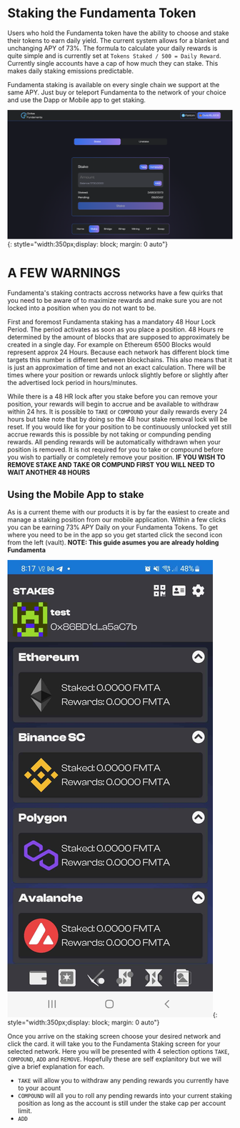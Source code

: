 # Staking the Fundamenta Token

Users who hold the Fundamenta token have the ability to choose and stake their tokens to earn daily yield.  The current system allows for a blanket and unchanging APY of 73%.  The formula to calculate your daily rewards is quite simple and is currently set at `Tokens Staked / 500 = Daily Reward`.  Currently single accounts have a cap of how much they can stake.  This makes daily staking emissions predictable.  

Fundamenta staking is available on every single chain we support at the same APY.  Just buy or teleport Fundamenta to the network of your choice and use the Dapp or Mobile app to get staking.

![staking](img/staking.png){: stytle="width:350px;display: block; margin: 0 auto"}

# A FEW WARNINGS

Fundamenta's staking contracts accross networks have a few quirks that you need to be aware of to maximize rewards and make sure you are not locked into a position when you do not want to be.

First and foremost Fundamenta staking has a mandatory 48 Hour Lock Period.  The period activates as soon as you place a position.  48 Hours re determined by the amount of blocks that are supposed to approximately be created in a single day.  For example on Ethereum 6500 Blocks would represent approx 24 Hours.   Because each network has different block time targets this number is different between blockchains.  This also means that it is just an approximation of time and not an exact calculation.  There will be times where your position or rewards unlock slightly before or slightly after the advertised lock period in hours/minutes.

While there is a 48 HR lock after you stake before you can remove your position, your rewards will begin to accrue and be available to withdraw within 24 hrs.  It is possible to `TAKE` or `COMPOUND` your daily rewards every 24 hours but take note that by doing so the 48 hour stake removal lock will be reset.  If you would like for your position to be continuously unlocked yet still accrue rewards this is possible by not taking or compunding pending rewards.  All pending rewards will be automatically withdrawn when your position is removed.  It is not required for you to take or compound before you wish to partially or completely remove your position.  **IF YOU WISH TO REMOVE STAKE AND TAKE OR COMPUND FIRST YOU WILL NEED TO WAIT ANOTHER 48 HOURS**

## Using the Mobile App to stake

As is a current theme with our products it is by far the easiest to create and manage a staking position from our mobile application.  Within a few clicks you can be earning 73% APY Daily on your Fundamenta Tokens.  To get where you need to be in the app so you get started click the second icon from the left (vault). **NOTE: This guide asumes you are already holding Fundamenta**

![mobile staking](img/mobile_staking.jpg){: style="width:350px;display: block; margin: 0 auto"}

Once you arrive on the staking screen choose your desired network and click the card. it will take you to the Fundamenta Staking screen for your selected network.  Here you will be presented with 4 selection options `TAKE`, `COMPOUND`, `ADD` and `REMOVE`.  Hopefully these are self explanitory but we will give a brief explanation for each.
* `TAKE` will allow you to withdraw any pending rewards you currently have to your acount
* `COMPOUND` will all you to roll any pending rewards into your current staking position as long as the account is still under the stake cap per account limit.
* `ADD`

